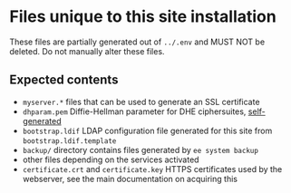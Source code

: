# Files unique to this site installation

These files are partially generated out of `../.env` and MUST NOT be deleted. Do not manually alter these files.

## Expected contents

* `myserver.*` files that can be used to generate an SSL certificate
* `dhparam.pem` Diffie-Hellman parameter for DHE ciphersuites, [self-generated](https://www.howtoforge.com/tutorial/how-to-protect-your-debian-and-ubuntu-server-against-the-logjam-attack/)
* `bootstrap.ldif` LDAP configuration file generated for this site from `bootstrap.ldif.template`
* `backup/` directory contains files generated by `ee system backup`
* other files depending on the services activated
* `certificate.crt` and `certificate.key` HTTPS certificates used by the webserver, see the main documentation on acquiring this